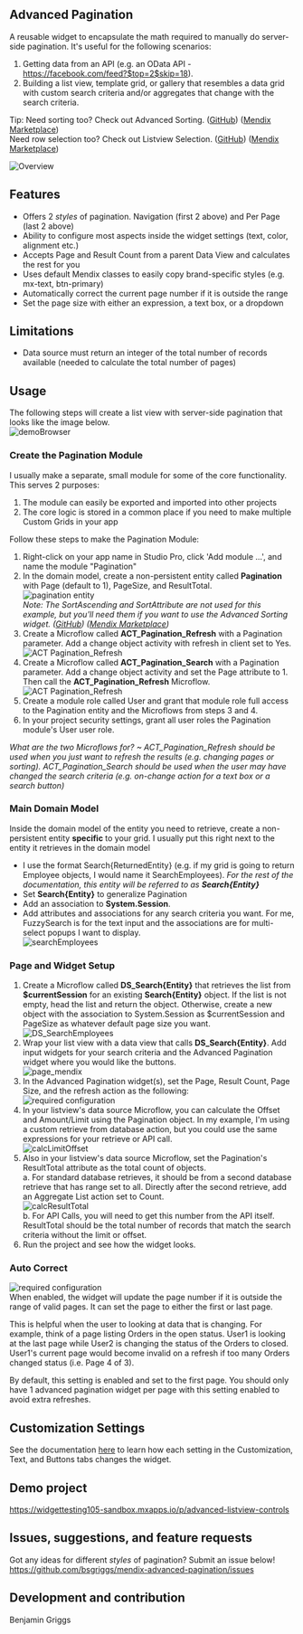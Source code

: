 <!-- prettier-ignore-start -->
## Advanced Pagination
A reusable widget to encapsulate the math required to manually do server-side pagination. It's useful for the following scenarios:
1. Getting data from an API (e.g. an OData API - https://facebook.com/feed?$top=2$skip=18).
2. Building a list view, template grid, or gallery that resembles a data grid with custom search criteria and/or aggregates that change with the search criteria.

Tip: Need sorting too? Check out Advanced Sorting. (<a href='https://github.com/bsgriggs/mendix-advanced-sorting' target="_blank">GitHub</a>) (<a href='https://marketplace.mendix.com/link/component/202511' target="_blank">Mendix Marketplace</a>)  
Need row selection too? Check out Listview Selection. (<a href='https://github.com/bsgriggs/mendix-listview-selection' target="_blank">GitHub</a>) (<a href='https://marketplace.mendix.com/link/component/212384' target="_blank">Mendix Marketplace</a>)

![Overview](https://github.com/bsgriggs/pagination/blob/media_v2/demo.png)

## Features
- Offers 2 *styles* of pagination. Navigation (first 2 above) and Per Page (last 2 above)
- Ability to configure most aspects inside the widget settings (text, color, alignment etc.)
- Accepts Page and Result Count from a parent Data View and calculates the rest for you 
- Uses default Mendix classes to easily copy brand-specific styles (e.g. mx-text, btn-primary)
- Automatically correct the current page number if it is outside the range
- Set the page size with either an expression, a text box, or a dropdown

## Limitations
- Data source must return an integer of the total number of records available (needed to calculate the total number of pages)

## Usage
The following steps will create a list view with server-side pagination that looks like the image below.  
![demoBrowser](https://github.com/bsgriggs/pagination/blob/media_v2/demoBrowser.png)  
### Create the Pagination Module
I usually make a separate, small module for some of the core functionality. This serves 2 purposes:
1. The module can easily be exported and imported into other projects
2. The core logic is stored in a common place if you need to make multiple Custom Grids in your app

Follow these steps to make the Pagination Module:
1. Right-click on your app name in Studio Pro, click 'Add module ...', and name the module "Pagination"
2. In the domain model, create a non-persistent entity called **Pagination** with Page (default to 1), PageSize, and ResultTotal.  
![pagination entity](https://github.com/bsgriggs/pagination/blob/media_v2/pagination/paginationEntity.png)  
_Note: The SortAscending and SortAttribute are not used for this example, but you'll need them if you want to use the Advanced Sorting widget. (<a href='https://github.com/bsgriggs/mendix-advanced-sorting' target="_blank">GitHub</a>) (<a href='https://marketplace.mendix.com/link/component/202511' target="_blank">Mendix Marketplace</a>)_
3. Create a Microflow called **ACT_Pagination_Refresh** with a Pagination parameter. Add a change object activity with refresh in client set to Yes.  
![ACT Pagination_Refresh](https://github.com/bsgriggs/pagination/blob/media_v2/pagination/ACT_Pagination_Refresh.png)
4. Create a Microflow called **ACT_Pagination_Search** with a Pagination parameter. Add a change object activity and set the Page attribute to 1. Then call the **ACT_Pagination_Refresh** Microflow.  
![ACT Pagination_Refresh](https://github.com/bsgriggs/pagination/blob/media_v2/pagination/ACT_Pagination_Search.png)
5. Create a module role called User and grant that module role full access to the Pagination entity and the Microflows from steps 3 and 4.  
6. In your project security settings, grant all user roles the Pagination module's User user role.  

_What are the two Microflows for? ~ ACT_Pagination_Refresh should be used when you just want to refresh the results (e.g. changing pages or sorting). ACT_Pagination_Search should be used when the user may have changed the search criteria (e.g. on-change action for a text box or a search button)_

### Main Domain Model
Inside the domain model of the entity you need to retrieve, create a non-persistent entity **specific** to your grid. I usually put this right next to the entity it retrieves in the domain model  
- I use the format Search{ReturnedEntity} (e.g. if my grid is going to return Employee objects, I would name it SearchEmployees). _For the rest of the documentation, this entity will be referred to as **Search{Entity}**_  
- Set **Search{Entity}** to generalize Pagination  
- Add an association to **System.Session**.  
- Add attributes and associations for any search criteria you want. For me, FuzzySearch is for the text input and the associations are for multi-select popups I want to display.  
![searchEmployees](https://github.com/bsgriggs/pagination/blob/media_v2/searchEmployees.png)

### Page and Widget Setup
1. Create a Microflow called **DS_Search{Entity}** that retrieves the list from **$currentSession** for an existing **Search{Entity}** object. If the list is not empty, head the list and return the object. Otherwise, create a new object with the association to System.Session as $currentSession and PageSize as whatever default page size you want.  
![DS_SearchEmployees](https://github.com/bsgriggs/pagination/blob/media_v2/DS_SearchEmployees.png)  
2. Wrap your list view with a data view that calls **DS_Search{Entity}**. Add input widgets for your search criteria and the Advanced Pagination widget where you would like the buttons.  
![page_mendix](https://github.com/bsgriggs/pagination/blob/media_v2/demoMendix.png)  
3. In the Advanced Pagination widget(s), set the Page, Result Count, Page Size, and the refresh action as the following:  
![required configuration](https://github.com/bsgriggs/pagination/blob/media_v2/general.png)  
4. In your listview's data source Microflow, you can calculate the Offset and Amount/Limit using the Pagination object. In my example, I'm using a custom retrieve from database action, but you could use the same expressions for your retrieve or API call.  
![calcLimitOffset](https://github.com/bsgriggs/pagination/blob/media_v2/calcLimitOffset.png)  
5. Also in your listview's data source Microflow, set the Pagination's ResultTotal attribute as the total count of objects.  
a. For standard database retrieves, it should be from a second database retrieve that has range set to all. Directly after the second retrieve, add an Aggregate List action set to Count.  
![calcResultTotal](https://github.com/bsgriggs/pagination/blob/media_v2/calcResultTotal.png)  
b. For API Calls, you will need to get this number from the API itself. ResultTotal should be the total number of records that match the search criteria without the limit or offset.  
6. Run the project and see how the widget looks.

### Auto Correct
![required configuration](https://github.com/bsgriggs/pagination/blob/media_v2/general.png)  
When enabled, the widget will update the page number if it is outside the range of valid pages. It can set the page to either the first or last page.  

This is helpful when the user to looking at data that is changing. For example, think of a page listing Orders in the open status. User1 is looking at the last page while User2 is changing the status of the Orders to closed. User1's current page would become invalid on a refresh if too many Orders changed status (i.e. Page 4 of 3).  

By default, this setting is enabled and set to the first page. You should only have 1 advanced pagination widget per page with this setting enabled to avoid extra refreshes.  

## Customization Settings
See the documentation [here](docs/Customization.md) to learn how each setting in the Customization, Text, and Buttons tabs changes the widget.

## Demo project
https://widgettesting105-sandbox.mxapps.io/p/advanced-listview-controls

## Issues, suggestions, and feature requests
Got any ideas for different *styles* of pagination? Submit an issue below!  
https://github.com/bsgriggs/mendix-advanced-pagination/issues

## Development and contribution
Benjamin Griggs
<!-- prettier-ignore-end -->
